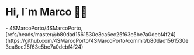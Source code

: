 <h1>Hi, I´m Marco 👋🏻</h1>
<!-- START gadpp -->
- 4SMarcoPorto/4SMarcoPorto, [refs/heads/master@b80dad1561530e3ca6ec25f63e5be7a0debf4f24](https://github.com/4SMarcoPorto/4SMarcoPorto/commit/b80dad1561530e3ca6ec25f63e5be7a0debf4f24)
